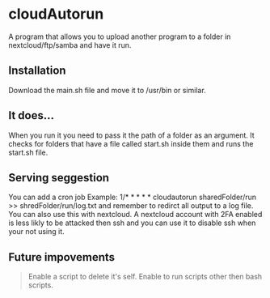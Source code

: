 # cloudAutorun
A program that allows you to upload another program to a folder in nextcloud/ftp/samba and have it run.

## Installation

Download the main.sh file and move it to /usr/bin or similar.

## It does...

When you run it you need to pass it the path of a folder as an argument. It checks for folders that have a file called start.sh inside them and runs the start.sh file.

## Serving seggestion

You can add a cron job Example: 1/* * * * * cloudautorun sharedFolder/run >> shredFolder/run/log.txt and remember to redirct all output to a log file.
You can also use this with nextcloud. A nextcloud account with 2FA enabled is less likly to be attacked then ssh and you can use it to disable ssh when your not using it.

## Future impovements

> Enable a script to delete it's self.
> Enable to run scripts other then bash scripts.
